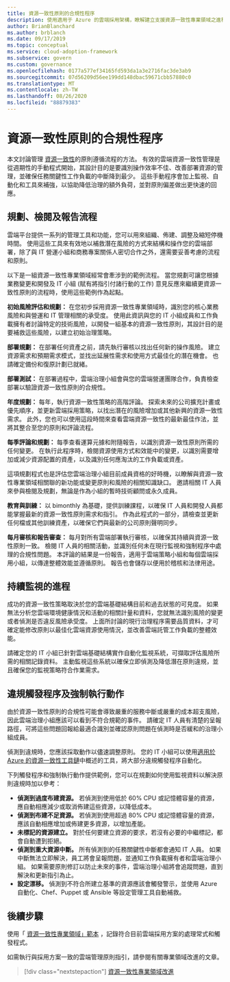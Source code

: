 ```yaml
---
title: 資源一致性原則的合規性程序
description: 使用適用于 Azure 的雲端採用架構，瞭解建立支援資源一致性專業領域之進程的方法。
author: BrianBlanchard
ms.author: brblanch
ms.date: 09/17/2019
ms.topic: conceptual
ms.service: cloud-adoption-framework
ms.subservice: govern
ms.custom: governance
ms.openlocfilehash: 0177a577ef34165fd593da1a3e2716fac3de3ab9
ms.sourcegitcommit: 07d56209d56ee199dd148dbac59671cbb57880c0
ms.translationtype: MT
ms.contentlocale: zh-TW
ms.lasthandoff: 08/26/2020
ms.locfileid: "88879383"
---
```

# <a name="resource-consistency-policy-compliance-processes"></a>資源一致性原則的合規性程序

本文討論管理 [資源一致性](./index.md)的原則遵循流程的方法。 有效的雲端資源一致性管理是從週期性的手動程式開始，其設計目的是要識別操作效率不佳、改善部署資源的管理，並確保任務關鍵性工作負載的中斷降到最少。 這些手動程序會加上監視、自動化和工具來補強，以協助降低治理的額外負荷，並對原則偏差做出更快速的回應。

## <a name="planning-review-and-reporting-processes"></a>規劃、檢閱及報告流程

雲端平台提供一系列的管理工具和功能，您可以用來組織、佈建、調整及縮短停機時間。 使用這些工具來有效地以補救潛在風險的方式來結構和操作您的雲端部署，除了與 IT 營運小組和商務專案關係人密切合作之外，還需要妥善考慮的流程和原則。

以下是一組資源一致性專業領域經常會牽涉到的範例流程。 當您規劃可讓您根據業務變更和開發及 IT 小組 (賦有將指引付諸行動的工作) 意見反應來繼續更資源一致性原則的流程時，使用這些範例作為起點。

**初始風險評估和規劃：** 在您初步採用資源一致性專業領域時，識別您的核心業務風險和與營運和 IT 管理相關的承受度。 使用此資訊與您的 IT 小組成員和工作負載擁有者討論特定的技術風險，以開發一組基本的資源一致性原則，其設計目的是要補救這些風險，以建立初始治理策略。

**部署規劃：** 在部署任何資產之前，請先執行審核以找出任何新的操作風險。 建立資源需求和預期需求模式，並找出延展性需求和使用方式最佳化的潛在機會。 也請確定備份和復原計劃已就緒。

**部署測試：** 在部署過程中，雲端治理小組會與您的雲端營運團隊合作，負責檢查部署以驗證資源一致性原則的合規性。

**年度規劃：** 每年，執行資源一致性策略的高階評論。 探索未來的公司擴充計畫或優先順序，並更新雲端採用策略，以找出潛在的風險增加或其他新興的資源一致性需求。 此外，您也可以使用這段時間來查看雲端資源一致性的最新最佳作法，並將其整合至您的原則和評論流程。

**每季評論和規劃：** 每季查看運算元據和附隨報告，以識別資源一致性原則所需的任何變更。 在執行此程序時，檢閱資源使用方式和效能中的變更，以識別需要增加或減少資源配置的資產，以及識別任何應淘汰的工作負載或資產。

這項規劃程式也是評估您雲端治理小組目前成員資格的好時機，以瞭解與資源一致性專業領域相關聯的新功能或變更原則和風險的相關知識缺口。 邀請相關 IT 人員來參與檢閱及規劃，無論是作為小組的暫時技術顧問或永久成員。

**教育與訓練：** 以 bimonthly 為基礎，提供訓練課程，以確保 IT 人員和開發人員都能掌握最新的資源一致性原則需求和指引。 作為此程式的一部分，請檢查並更新任何檔或其他訓練資產，以確保它們與最新的公司原則聲明同步。

**每月審核和報告審查：** 每月對所有雲端部署執行審核，以確保其持續與資源一致性原則一致。 檢閱 IT 人員的相關活動，並識別任何未在現行監視和強制程序中處理的合規性問題。 本評論的結果是一份報告，適用于雲端策略小組和每個雲端採用小組，以傳達整體效能並遵循原則。 報告也會儲存以便用於稽核和法律用途。

## <a name="processes-for-ongoing-monitoring"></a>持續監視的進程

成功的資源一致性策略取決於您的雲端基礎結構目前和過去狀態的可見度。 如果無法分析您雲端環境健康情況和活動的相關計量和資料，您就無法識別風險的變更或者偵測是否違反風險承受度。 上面所討論的現行治理程序需要品質資料，才可確定能修改原則以最佳化雲端資源使用情況，並改善雲端託管工作負載的整體效能。

請確定您的 IT 小組已針對雲端基礎結構實作自動化監視系統，可擷取評估風險所需的相關記錄資料。 主動監視這些系統以確保立即偵測及降低潛在原則違規，並且確保您的監視策略符合作業需求。

## <a name="violation-triggers-and-enforcement-actions"></a>違規觸發程序及強制執行動作

由於資源一致性原則的合規性可能會導致嚴重的服務中斷或嚴重的成本超支風險，因此雲端治理小組應該可以看到不符合規範的事件。 請確定 IT 人員有清楚的呈報路徑，可將這些問題回報給最適合識別並確認原則問題在偵測時是否緩和的治理小組成員。

偵測到違規時，您應該採取動作以儘速調整原則。 您的 IT 小組可以使用[適用於 Azure 的資源一致性工具鏈](./toolchain.md)中概述的工具，將大部分違規觸發程序自動化。

下列觸發程序和強制執行動作提供範例，您可以在規劃如何使用監視資料以解決原則違規時加以參考：

- **偵測到過度布建資源。** 若偵測到使用低於 60% CPU 或記憶體容量的資源，應自動相應減少或取消佈建這些資源，以降低成本。
- **偵測到布建不足資源。** 若偵測到使用超過 80% CPU 或記憶體容量的資源，應該自動相應增加或佈建更多資源，以增加產能。
- **未標記的資源建立。** 對於任何要建立資源的要求，若沒有必要的中繼標記，都會自動遭到拒絕。
- **偵測到重大資源中斷。** 所有偵測到的任務關鍵性中斷都會通知 IT 人員。 如果中斷無法立即解決，員工將會呈報問題，並通知工作負載擁有者和雲端治理小組。 如果需要原則修訂以防止未來的事件，雲端治理小組將會追蹤問題，直到解決和更新指引為止。
- **設定漂移。** 偵測到不符合所建立基準的資源應該會觸發警示，並使用 Azure 自動化、Chef、Puppet 或 Ansible 等設定管理工具自動補救。

## <a name="next-steps"></a>後續步驟

使用「 [資源一致性專業領域」範本](./template.md) ，記錄符合目前雲端採用方案的處理常式和觸發程式。

如需執行與採用方案一致的雲端管理原則指引，請參閱有關專業領域改進的文章。

> [!div class="nextstepaction"]
> [資源一致性專業領域改進](./discipline-improvement.md)
